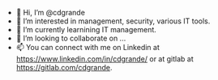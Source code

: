 - 👋 Hi, I’m @cdgrande
- 👀 I’m interested in management, security, various IT tools.
- 🌱 I’m currently learnining IT management.
- 💞️ I’m looking to collaborate on ...
- 📫 You can connect with me on Linkedin at https://www.linkedin.com/in/cdgrande/ or at gitlab at https://gitlab.com/cdgrande.

<!---
cdgrande/cdgrande is a ✨ special ✨ repository because its `README.md` (this file) appears on your GitHub profile.
You can click the Preview link to take a look at your changes.
--->
